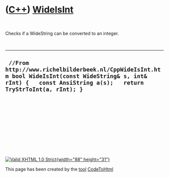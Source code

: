 



 

 

 

 

 

([C++](Cpp.htm)) [WideIsInt](CppWideIsInt.htm)
==============================================

 

Checks if a WideString can be converted to an integer.

 

  ----------------------------------------------------------------------------------------------------------------------------------------------------------------------
  ` //From http://www.richelbilderbeek.nl/CppWideIsInt.htm bool WideIsInt(const WideString& s, int& rInt) {   const AnsiString a(s);   return TryStrToInt(a, rInt); }`
  ----------------------------------------------------------------------------------------------------------------------------------------------------------------------

 

 

 

 

 





 

[![Valid XHTML 1.0 Strict](valid-xhtml10.png){width="88"
height="31"}](http://validator.w3.org/check?uri=referer)

This page has been created by the [tool](Tools.htm)
[CodeToHtml](ToolCodeToHtml.htm)
